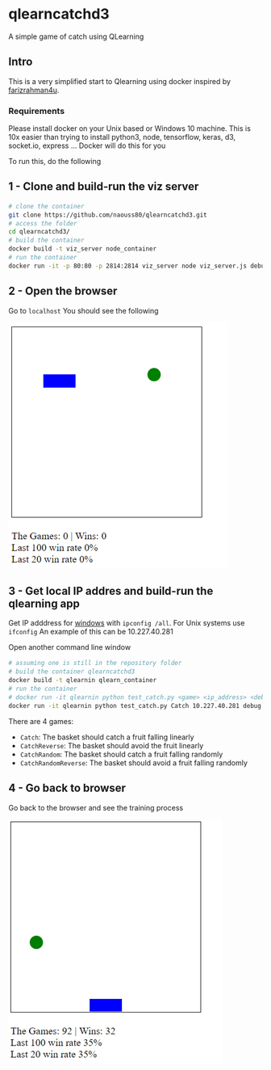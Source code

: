 # qlearncatchd3
A simple game of catch using QLearning 

## Intro

This is a very simplified start to Qlearning using docker inspired by [farizrahman4u](https://github.com/farizrahman4u/qlearning4k).

### Requirements
Please install docker on your Unix based or Windows 10 machine.
This is 10x easier than trying to install python3, node, tensorflow, keras, d3, socket.io, express ...
Docker will do this for you

To run this, do the following

## 1 - Clone and build-run the viz server
```Bash
# clone the container
git clone https://github.com/naouss80/qlearncatchd3.git
# access the folder
cd qlearncatchd3/
# build the container
docker build -t viz_server node_container
# run the container
docker run -it -p 80:80 -p 2814:2814 viz_server node viz_server.js debug
```
## 2 - Open the browser
Go to `localhost`
You should see the following


![alt text](https://github.com/naouss80/qlearncatchd3/raw/master/images/start_window.PNG)

## 3 - Get local IP addres and build-run the qlearning app
Get IP adddress for [windows](https://kb.wisc.edu/page.php?id=27309) with `ipconfig /all`.
For Unix systems use `ifconfig`
An example of this can be 10.227.40.281

Open another command line window
```Bash
# assuming one is still in the repository folder 
# build the container qlearncatchd3
docker build -t qlearnin qlearn_container
# run the container
# docker run -it qlearnin python test_catch.py <game> <ip_address> <debug_optional> <node_optional> <count_of_epoch_optional>
docker run -it qlearnin python test_catch.py Catch 10.227.40.281 debug with_node 1000
```

There are 4 games:
* `Catch`: The basket should catch a fruit falling linearly
* `CatchReverse`: The basket should avoid the fruit linearly
* `CatchRandom`: The basket should catch a fruit falling randomly
* `CatchRandomReverse`: The basket should avoid a fruit falling randomly

## 4 - Go back to browser
Go back to the browser and see the training process


![alt text](https://github.com/naouss80/qlearncatchd3/raw/master/images/catch_game.gif)